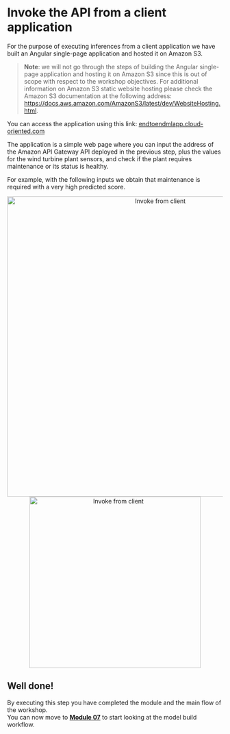 # Invoke the API from a client application

For the purpose of executing inferences from a client application we have built an Angular single-page application and hosted it on Amazon S3.

> **Note**: we will not go through the steps of building the Angular single-page application and hosting it on Amazon S3 since this is out of scope with respect to the workshop objectives. For additional information on Amazon S3 static website hosting please check the Amazon S3 documentation at the following address: <a href="https://docs.aws.amazon.com/AmazonS3/latest/dev/WebsiteHosting.html">https://docs.aws.amazon.com/AmazonS3/latest/dev/WebsiteHosting.html</a>.

You can access the application using this link:
<a href="http://endtoendmlapp.cloud-oriented.com/">endtoendmlapp.cloud-oriented.com</a>

The application is a simple web page where you can input the address of the Amazon API Gateway API deployed in the previous step, plus the values for the wind turbine plant sensors, and check if the plant requires maintenance or its status is healthy.

For example, with the following inputs we obtain that maintenance is required with a very high predicted score.

<div style="text-align:center">
<img src="images/invoke_from_client.png" alt="Invoke from client" width="700px" />
</div>

<div style="text-align:center">
<img src="images/invoke_from_client_result.png" alt="Invoke from client" width="400px" />
</div>

<h2>Well done!</h2>

By executing this step you have completed the module and the main flow of the workshop.
<br/>
You can now move to <a href="../07_workflow/">**Module 07**</a> to start looking at the model build workflow.






